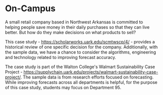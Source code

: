 # On-Campus

A small retail company based in Northwest Arkansas is committed to helping people save money in their daily purchases so that they can live better.  But how do they make decisions on what products to sell?  

This case study - https://scholarworks.uark.edu/scmtwscp/4/ - provides a historical review of one specific decision for the company.  Additionally, with the sample data, we have a chance to consider the algorithms, engineering and technology related to improving forecast accuracy.

The case study is part of the Walton College's Walmart Sustainability Case Project - https://supplychain.uark.edu/projects/walmart-sustainability-case-project/.  The sample data is from research efforts focused on forecasting.  While improving forecasts across all departments is helpful, for the purpose of this case study, students may focus on Department 95.
